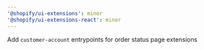 ```yaml
---
'@shopify/ui-extensions': minor
'@shopify/ui-extensions-react': minor
---
```


Add `customer-account` entrypoints for order status page extensions
